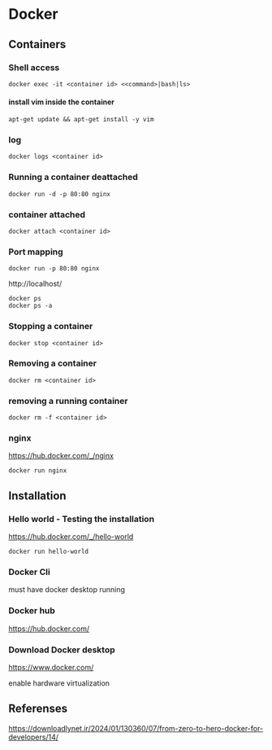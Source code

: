 # Docker

## Containers
### Shell access
````
docker exec -it <container id> <<command>|bash|ls>
````
#### install vim inside the container
````
apt-get update && apt-get install -y vim
````
### log
````
docker logs <container id>
````
### Running a container deattached
````
docker run -d -p 80:80 nginx
````
### container attached
````
docker attach <container id>
````
### Port mapping
````
docker run -p 80:80 nginx
````
http://localhost/
````
docker ps
docker ps -a
````
### Stopping a container
````
docker stop <container id>
````
### Removing a container
````
docker rm <container id>
````
### removing a running container
````
docker rm -f <container id>
````
### nginx
https://hub.docker.com/_/nginx
````
docker run nginx
````
## Installation
### Hello world - Testing the installation
https://hub.docker.com/_/hello-world
````
docker run hello-world
````
### Docker Cli
must have docker desktop running
### Docker hub
https://hub.docker.com/
### Download Docker desktop
https://www.docker.com/

enable hardware virtualization
## Referenses
https://downloadlynet.ir/2024/01/130360/07/from-zero-to-hero-docker-for-developers/14/
